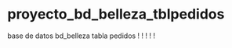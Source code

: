 # proyecto_bd_belleza_tblpedidos
base de datos bd_belleza tabla pedidos
! [ ](https://github.com/GonzalezBGA128/proyecto_bd_belleza_tblpedidos/blob/c526cbbcd9974bcac4972d3067f72834bd468ec5/imagen%201.png)
! [ ](https://github.com/GonzalezBGA128/proyecto_bd_belleza_tblpedidos/blob/67daa2782d70a4f71c872ac3a5ab6c6627e93267/imagen%202.png)
! [ ](https://github.com/GonzalezBGA128/proyecto_bd_belleza_tblpedidos/blob/729c4e866e9dbf57cc69e243adcc882e6e4c1862/imagen%203.png)
! [ ](https://github.com/GonzalezBGA128/proyecto_bd_belleza_tblpedidos/blob/adf47836b5c5635683fe8562d7db71a2d744ee2f/imagen%204.png)
! [ ](https://github.com/GonzalezBGA128/proyecto_bd_belleza_tblpedidos/blob/b95b2162c8599d417bbc11a8c937418d7981c4e3/imagen%205.png)
